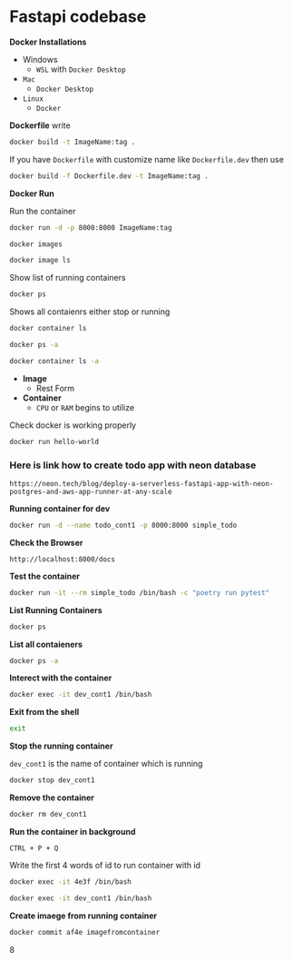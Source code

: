 # Fastapi codebase 

**Docker Installations**

* Windows
    - `WSL`  with `Docker Desktop`
* `Mac`
    - `Docker Desktop`
* `Linux`
    - `Docker`

**Dockerfile** write

```bash
docker build -t ImageName:tag .
```

If you have `Dockerfile` with customize name like `Dockerfile.dev` then use

```bash
docker build -f Dockerfile.dev -t ImageName:tag .
```

**Docker Run**

Run the container
```bash
docker run -d -p 8000:8000 ImageName:tag
```

```bash
docker images
```

```bash
docker image ls
```

Show list of running containers

```bash
docker ps
```

Shows all contaienrs either stop or running

```bash
docker container ls
```

```bash
docker ps -a
```

```bash
docker container ls -a
```


- **Image**
    - Rest Form
- **Container**
    - `CPU` or `RAM` begins to utilize

Check docker is working properly

```bash
docker run hello-world
```

### Here is link how to create todo app with neon database
    https://neon.tech/blog/deploy-a-serverless-fastapi-app-with-neon-postgres-and-aws-app-runner-at-any-scale

**Running container for dev**
```bash
docker run -d --name todo_cont1 -p 8000:8000 simple_todo 
```

**Check the Browser**

    http://localhost:8000/docs

**Test the container**
```bash
docker run -it --rm simple_todo /bin/bash -c "poetry run pytest"
```
**List Running Containers**
```bash
docker ps
```

**List all contaieners**
```bash
docker ps -a
```

**Interect with the container**

```bash
docker exec -it dev_cont1 /bin/bash
```

**Exit from the shell**
```bash
exit
```

**Stop the running container**

`dev_cont1` is the name of container which is running

```bash
docker stop dev_cont1
```

**Remove the container**
```bash
docker rm dev_cont1
```

**Run the container in background**

    CTRL + P + Q

Write the first 4 words of id to run container with id

```bash
docker exec -it 4e3f /bin/bash
```

```bash
docker exec -it dev_cont1 /bin/bash
```

**Create  imaege from running container**

```bash
docker commit af4e imagefromcontainer
```











8